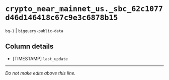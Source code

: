 # `crypto_near_mainnet_us._sbc_62c1077d46d146418c67c9e3c6878b15`
`bq-1` | `bigquery-public-data`

## Column details
* [TIMESTAMP] `last_update`

-------------------------------------------------------------------------------
*Do not make edits above this line.*
